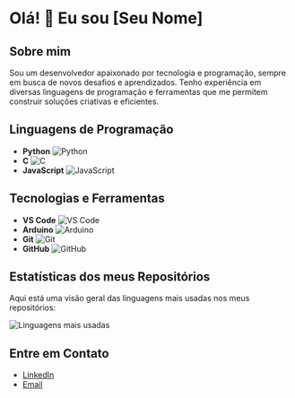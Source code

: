 # Olá! 👋 Eu sou [Seu Nome]

## Sobre mim
Sou um desenvolvedor apaixonado por tecnologia e programação, sempre em busca de novos desafios e aprendizados. Tenho experiência em diversas linguagens de programação e ferramentas que me permitem construir soluções criativas e eficientes.

## Linguagens de Programação
- **Python** ![Python](https://img.shields.io/badge/-Python-3776AB?style=flat&logo=python&logoColor=white)
- **C** ![C](https://img.shields.io/badge/-C-A8B9CC?style=flat&logo=c&logoColor=white)
- **JavaScript** ![JavaScript](https://img.shields.io/badge/-JavaScript-F7DF1E?style=flat&logo=javascript&logoColor=black)

## Tecnologias e Ferramentas
- **VS Code** ![VS Code](https://img.shields.io/badge/-VS%20Code-007ACC?style=flat&logo=visual-studio-code&logoColor=white)
- **Arduino** ![Arduino](https://img.shields.io/badge/-Arduino-00979D?style=flat&logo=arduino&logoColor=white)
- **Git** ![Git](https://img.shields.io/badge/-Git-F05032?style=flat&logo=git&logoColor=white)
- **GitHub** ![GitHub](https://img.shields.io/badge/-GitHub-181717?style=flat&logo=github&logoColor=white)

## Estatísticas dos meus Repositórios

Aqui está uma visão geral das linguagens mais usadas nos meus repositórios:

![Linguagens mais usadas](https://github-readme-stats.vercel.app/api/top-langs/?username=viniciushashizume&hide=html&langs_count=6&theme=radical)


## Entre em Contato
- [LinkedIn](https://www.linkedin.com/in/seu-linkedin/)
- [Email](mailto:seu-email@dominio.com)
